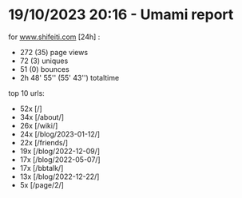 # 19/10/2023 20:16 - Umami report
for www.shifeiti.com [24h] :

 - 272 (35) page views
 - 72 (3) uniques
 - 51 (0) bounces
 - 2h 48' 55'' (55' 43'') totaltime


top 10 urls:
 - 52x [/]
 - 34x [/about/]
 - 26x [/wiki/]
 - 24x [/blog/2023-01-12/]
 - 22x [/friends/]
 - 19x [/blog/2022-12-09/]
 - 17x [/blog/2022-05-07/]
 - 17x [/bbtalk/]
 - 13x [/blog/2022-12-22/]
 - 5x [/page/2/]


